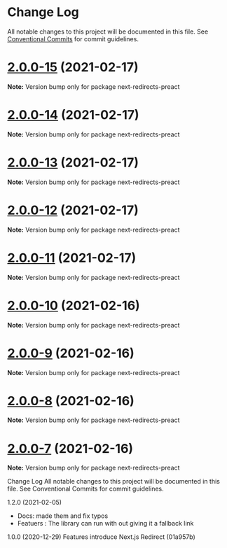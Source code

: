 # Change Log

All notable changes to this project will be documented in this file.
See [Conventional Commits](https://conventionalcommits.org) for commit guidelines.

# [2.0.0-15](http://github.com/Mzaien/next-redirects/tree/main/packages/next-redirects-preact/compare/v2.0.0-14...v2.0.0-15) (2021-02-17)

**Note:** Version bump only for package next-redirects-preact





# [2.0.0-14](http://github.com/Mzaien/next-redirects/tree/main/packages/next-redirects-preact/compare/v2.0.0-13...v2.0.0-14) (2021-02-17)

**Note:** Version bump only for package next-redirects-preact





# [2.0.0-13](http://github.com/Mzaien/next-redirects/tree/main/packages/next-redirects-preact/compare/v2.0.0-12...v2.0.0-13) (2021-02-17)

**Note:** Version bump only for package next-redirects-preact





# [2.0.0-12](http://github.com/Mzaien/next-redirects/tree/main/packages/next-redirects-preact/compare/v2.0.0-11...v2.0.0-12) (2021-02-17)

**Note:** Version bump only for package next-redirects-preact





# [2.0.0-11](http://github.com/Mzaien/next-redirects/tree/main/packages/next-redirects-preact/compare/v2.0.0-10...v2.0.0-11) (2021-02-17)

**Note:** Version bump only for package next-redirects-preact





# [2.0.0-10](http://github.com/Mzaien/next-redirects/tree/main/packages/next-redirects-preact/compare/v2.0.0-9...v2.0.0-10) (2021-02-16)

**Note:** Version bump only for package next-redirects-preact





# [2.0.0-9](http://github.com/Mzaien/next-redirects/tree/main/packages/next-redirects-preact/compare/v2.0.0-8...v2.0.0-9) (2021-02-16)

**Note:** Version bump only for package next-redirects-preact





# [2.0.0-8](https://github.com/Mzaien/next-redirects/compare/v2.0.0-7...v2.0.0-8) (2021-02-16)

**Note:** Version bump only for package next-redirects-preact





# [2.0.0-7](https://github.com/Mzaien/next-redirects/compare/v2.0.0-6...v2.0.0-7) (2021-02-16)

**Note:** Version bump only for package next-redirects-preact





Change Log
All notable changes to this project will be documented in this file. See Conventional Commits for commit guidelines.

1.2.0 (2021-02-05)
- Docs: made them and fix typos 
- Featuers : The library can run with out giving it a fallback link

1.0.0 (2020-12-29)
Features
introduce Next.js Redirect (01a957b)
